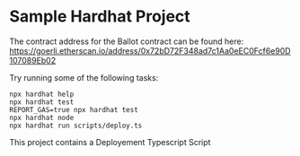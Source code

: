 # Sample Hardhat Project

The contract address for the Ballot contract can be found here:
https://goerli.etherscan.io/address/0x72bD72F348ad7c1Aa0eEC0Fcf6e90D107089Eb02

Try running some of the following tasks:

```shell
npx hardhat help
npx hardhat test
REPORT_GAS=true npx hardhat test
npx hardhat node
npx hardhat run scripts/deploy.ts
```
This project contains a Deployement Typescript Script
